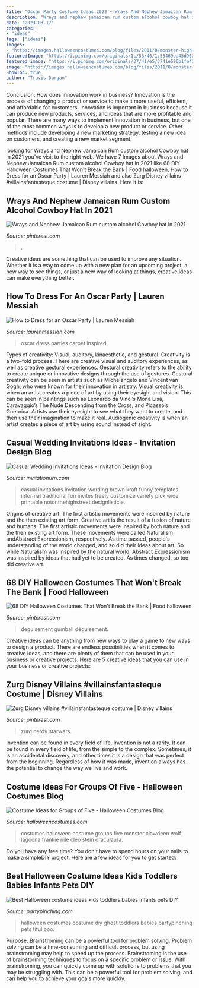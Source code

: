 ```yaml
---
title: "Oscar Party Costume Ideas 2022 ~ Wrays And Nephew Jamaican Rum Custom Alcohol Cowboy Hat In 2021"
description: "Wrays and nephew jamaican rum custom alcohol cowboy hat in 2021"
date: "2023-03-17"
categories:
- "ideas"
tags: ["ideas"]
images:
- "https://images.halloweencostumes.com/blog/files/2011/8/monster-high-halloween-costumes.jpg"
featuredImage: "https://i.pinimg.com/originals/1c/53/46/1c53469ba45d962358fbedff5deb65be.jpg"
featured_image: "https://i.pinimg.com/originals/37/41/e5/3741e596b1fe4208aab31e323a4d3a5c.jpg"
image: "https://images.halloweencostumes.com/blog/files/2011/8/monster-high-halloween-costumes.jpg"
ShowToc: true
author: "Travis Durgan"
---
```



Conclusion: How does innovation work in business?
Innovation is the process of changing a product or service to make it more useful, efficient, and affordable for customers. Innovation is important in business because it can produce new products, services, and ideas that are more profitable and popular. There are many ways to implement innovation in business, but one of the most common ways is to develop a new product or service. Other methods include developing a new marketing strategy, testing a new idea on customers, and creating a new market segment.

	

		
looking for Wrays and Nephew Jamaican Rum custom alcohol Cowboy hat in 2021 you've visit to the right web. We have 7 Images about Wrays and Nephew Jamaican Rum custom alcohol Cowboy hat in 2021 like 68 DIY Halloween Costumes That Won&#039;t Break the Bank | Food halloween, How to Dress for an Oscar Party | Lauren Messiah and also Zurg Disney villains #villainsfantasteque costume | Disney villains. Here it is:
		
    
## Wrays And Nephew Jamaican Rum Custom Alcohol Cowboy Hat In 2021

<img loading=lazy src="https://i.pinimg.com/originals/1c/53/46/1c53469ba45d962358fbedff5deb65be.jpg" onerror="this.onerror=null;this.src='https://tse2.mm.bing.net/th?id=OIP.VNIhon4RVNF_MKHg827OwgHaGV&amp;pid=15.1';" alt="Wrays and Nephew Jamaican Rum custom alcohol Cowboy hat in 2021">

_Source: pinterest.com_

>. 

	

Creative ideas are something that can be used to improve any situation. Whether it is a way to come up with a new plan for an upcoming project, a new way to see things, or just a new way of looking at things, creative ideas can make everything better.

    
## How To Dress For An Oscar Party | Lauren Messiah

<img loading=lazy src="http://laurenmessiah.com/wp-content/uploads/2014/02/oscar-parties-5.jpg" onerror="this.onerror=null;this.src='https://tse4.mm.bing.net/th?id=OIP.4V-3R8FFRgXv3gz0tGNi_QHaE7&amp;pid=15.1';" alt="How to Dress for an Oscar Party | Lauren Messiah">

_Source: laurenmessiah.com_

>oscar dress parties carpet inspired. 

	

Types of creativity: Visual, auditory, kinaesthetic, and gestural.
Creativity is a two-fold process. There are creative visual and auditory experiences, as well as creative gestural experiences. Gestural creativity refers to the ability to create unique or innovative designs through the use of gestures. Gestural creativity can be seen in artists such as Michelangelo and Vincent van Gogh, who were known for their innovation in artistry. Visual creativity is when an artist creates a piece of art by using their eyesight and vision. This can be seen in paintings such as Leonardo da Vinci’s Mona Lisa, Caravaggio’s The Nude Descending from the Cross, and Picasso’s Guernica. Artists use their eyesight to see what they want to create, and then use their imagination to make it real. Audiogenic creativity is when an artist creates a piece of art by using sound instead of sight.

    
## Casual Wedding Invitations Ideas - Invitation Design Blog

<img loading=lazy src="https://www.invitationurn.com/wp-content/uploads/2016/08/casual_wedding_invitation_wording_ideas.jpg" onerror="this.onerror=null;this.src='https://tse1.mm.bing.net/th?id=OIP.5qXZQAQevaUa1i_F6CzVRwHaHa&amp;pid=15.1';" alt="Casual Wedding Invitations Ideas - Invitation Design Blog">

_Source: invitationurn.com_

>casual invitations invitation wording brown kraft funny templates informal traditional fun invites freely customize variety pick wide printable notonthehighstreet designlisticle. 

	

Origins of creative art: The first artistic movements were inspired by nature and the then existing art form.
Creative art is the result of a fusion of nature and humans. The first artistic movements were inspired by both nature and the then existing art form. These movements were called Naturalism andAbstract Expressionism, respectively. As time passed, people's understanding of the world changed, and so did their ideas about art. So while Naturalism was inspired by the natural world, Abstract Expressionism was inspired by ideas that had yet to be created. As times changed, so too did creative art.

    
## 68 DIY Halloween Costumes That Won&#039;t Break The Bank | Food Halloween

<img loading=lazy src="https://i.pinimg.com/originals/37/41/e5/3741e596b1fe4208aab31e323a4d3a5c.jpg" onerror="this.onerror=null;this.src='https://tse2.mm.bing.net/th?id=OIP.OtonK6qoU2nmsYEWgz_v6QHaLH&amp;pid=15.1';" alt="68 DIY Halloween Costumes That Won&#039;t Break the Bank | Food halloween">

_Source: pinterest.com_

>deguisement gumball déguisement. 

	

Creative ideas can be anything from new ways to play a game to new ways to design a product. There are endless possibilities when it comes to creative ideas, and there are plenty of them that can be used in your business or creative projects. Here are 5 creative ideas that you can use in your business or creative projects:

    
## Zurg Disney Villains #villainsfantasteque Costume | Disney Villains

<img loading=lazy src="https://i.pinimg.com/originals/6d/4c/05/6d4c058245dbc08c42db49f7285cc0f7.jpg" onerror="this.onerror=null;this.src='https://tse3.mm.bing.net/th?id=OIP.E93eZVHii1frjbT7N14O2AHaJ4&amp;pid=15.1';" alt="Zurg Disney villains #villainsfantasteque costume | Disney villains">

_Source: pinterest.com_

>zurg nerdy starwars. 

	

Invention can be found in every field of life.
Invention is not a rarity. It can be found in every field of life, from the simple to the complex. Sometimes, it is an accidental discovery, and other times it is a design that was perfect from the beginning. Regardless of how it was made, invention always has the potential to change the way we live and work.

    
## Costume Ideas For Groups Of Five - Halloween Costumes Blog

<img loading=lazy src="https://images.halloweencostumes.com/blog/files/2011/8/monster-high-halloween-costumes.jpg" onerror="this.onerror=null;this.src='https://tse2.mm.bing.net/th?id=OIP.U84OSCe_q8Tv-Xog3KKGEwHaCu&amp;pid=15.1';" alt="Costume Ideas for Groups of Five - Halloween Costumes Blog">

_Source: halloweencostumes.com_

>costumes halloween costume groups five monster clawdeen wolf lagoona frankie nile cleo stein draculaura. 

	

Do you have any free time? You don't have to spend hours on your nails to make a simpleDIY project. Here are a few ideas for you to get started: 

    
## Best Halloween Costume Ideas Kids Toddlers Babies Infants Pets DIY

<img loading=lazy src="http://www.partypinching.com/s/cc_images/cache_4099819268.jpg?t=1472707649" onerror="this.onerror=null;this.src='https://tse3.mm.bing.net/th?id=OIP.GYmc6YBZiBtAaScKhD0_dQHaKC&amp;pid=15.1';" alt="Best Halloween costume ideas kids toddlers babies infants pets DIY">

_Source: partypinching.com_

>halloween costumes costume diy ghost toddlers babies partypinching pets tiful boo. 

	

Purpose: Brainstroming can be a powerful tool for problem solving.
Problem solving can be a time-consuming and difficult process, but using brainstroming may help to speed up the process. Brainstroming is the use of brainstorming techniques to focus on a specific problem or issue. With brainstroming, you can quickly come up with solutions to problems that you may be struggling with. This can be a powerful tool for problem solving, and can help you to achieve your goals more quickly.

